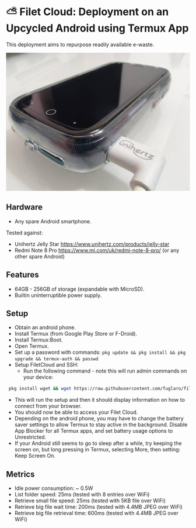# ⛅ Filet Cloud: Deployment on an Upcycled Android using Termux App

This deployment aims to repurpose readily available e-waste.

![](filet-cloud-pic.jpg)

## Hardware
* Any spare Android smartphone.

Tested against:
* Unihertz Jelly Star https://www.unihertz.com/products/jelly-star
* Redmi Note 8 Pro https://www.mi.com/uk/redmi-note-8-pro/
(or any other spare Android)

## Features
* 64GB - 256GB of storage (expandable with MicroSD).
* Builtin uninterruptible power supply.

## Setup
* Obtain an android phone.
* Install Termux (from Google Play Store or F-Droid).
* Install Termux:Boot.
* Open Termux.
* Set up a password with commands: `pkg update && pkg install && pkg upgrade && termux-auth && passwd`
* Setup FiletCloud and SSH:
  * Run the following command - note this will run admin commands on your device:
```bash
 pkg install wget && wget https://raw.githubusercontent.com/fuglaro/filet-cloud/main/deployments/android-termux/setup -O - | sh
```
  * This will run the setup and then it should display information on how to connect from your browser.
* You should now be able to access your Filet Cloud.
* Depending on the android phone, you may have to change the battery saver settings to allow Termux to stay active in the background. Disable App Blocker for all Termux apps, and set battery usage options to Unrestricted.
* If your Android still seems to go to sleep after a while, try keeping the screen on, but long pressing in Termux, selecting More, then setting: Keep Screen On.

## Metrics
* Idle power consumption: ~ 0.5W
* List folder speed: 25ms (tested with 8 entries over WiFi)
* Retrieve small file speed: 25ms (tested with 5KB file over WiFi)
* Retrieve big file wait time: 200ms (tested with 4.4MB JPEG over WiFi)
* Retrieve big file retrieval time: 600ms (tested with 4.4MB JPEG over WiFi)
